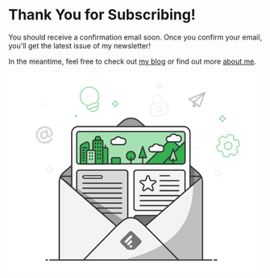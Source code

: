 # Thank You for Subscribing!

You should receive a confirmation email soon. Once you confirm your email, you'll get
the latest issue of my newsletter!

In the meantime, feel free to check out [my blog](/blog) or find out more [about me](/).

![Cartoon of a newsletter in an envelope](/assets/images/newsletter.png)
